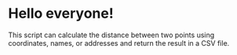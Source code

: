 <h1> Hello everyone!</h1>

This script can calculate the distance between two points using coordinates, names, or addresses and return the result in a CSV file.
